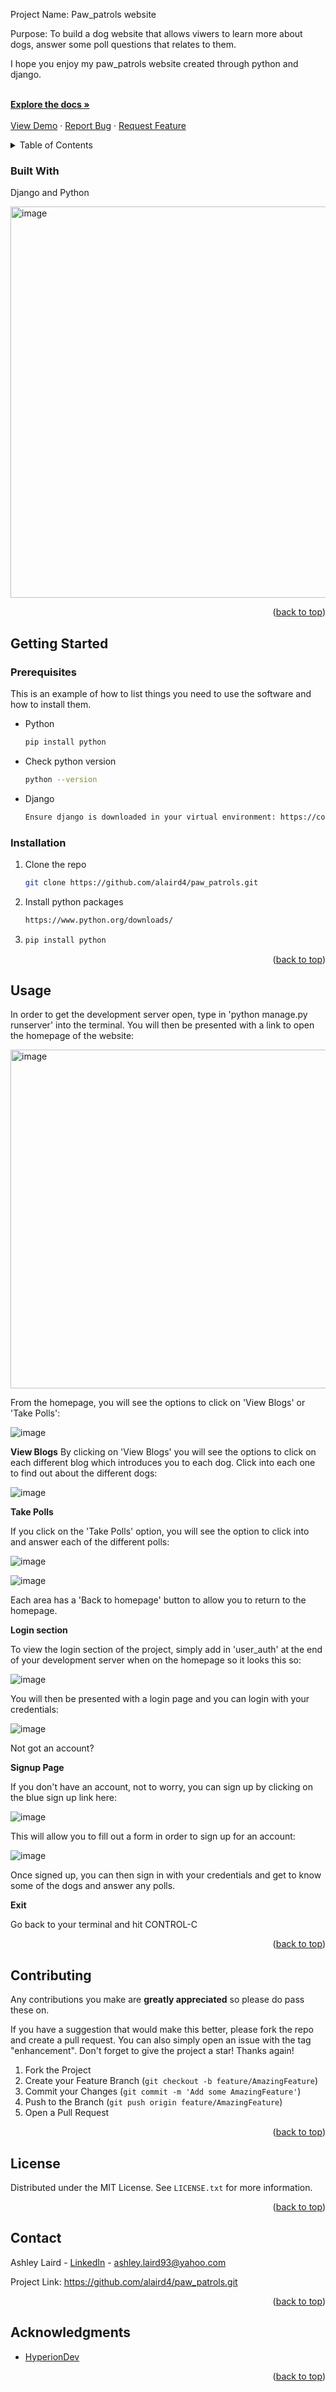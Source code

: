 <!-- Improved compatibility of back to top link: See: https://github.com/othneildrew/Best-README-Template/pull/73 -->
<a name="readme-top"></a>



<!-- PROJECT SHIELDS -->
<!--
*** I'm using markdown "reference style" links for readability.
*** Reference links are enclosed in brackets [ ] instead of parentheses ( ).
*** See the bottom of this document for the declaration of the reference variables
*** for contributors-url, forks-url, etc. This is an optional, concise syntax you may use.
*** https://www.markdownguide.org/basic-syntax/#reference-style-links
-->


  <p align="center">
    <p>Project Name: Paw_patrols website </p>
    <p>Purpose: To build a dog website that allows viwers to learn more about dogs, answer some poll questions that relates to them. </p>
    <p>I hope you enjoy my paw_patrols website created through python and django.</p>
    <br />
    <a href="https://github.com/alaird4/paw_patrols.git"><strong>Explore the docs »</strong></a>
    <br />
    <br />
    <a href="https://github.com/alaird4/paw_patrols.git">View Demo</a>
    ·
    <a href="https://github.com/alaird4/paw_patrols.git/issues">Report Bug</a>
    ·
    <a href="https://github.com/alaird4/paw_patrols.git/issues">Request Feature</a>
  </p>
</div>



<!-- TABLE OF CONTENTS -->
<details>
  <summary>Table of Contents</summary>
  <ol>
        <li><a href="#built-with">Built With</a></li>
      </ul>
    </li>
    <li>
      <a href="#getting-started">Getting Started</a>
      <ul>
        <li><a href="#prerequisites">Prerequisites</a></li>
        <li><a href="#installation">Installation</a></li>
      </ul>
    </li>
    <li><a href="#contributing">Contributing</a></li>
    <li><a href="#license">License</a></li>
    <li><a href="#contact">Contact</a></li>
    <li><a href="#acknowledgments">Acknowledgments</a></li>
  </ol>
</details>




### Built With

Django and Python 

<img width="626" alt="image" src="https://github.com/alaird4/paw_patrols/assets/116030750/49e9b57c-c7b3-4f27-bab0-a2d5ae38024d">



<p align="right">(<a href="#readme-top">back to top</a>)</p>



<!-- GETTING STARTED -->
## Getting Started



### Prerequisites

This is an example of how to list things you need to use the software and how to install them.
* Python
  ```sh
  pip install python
  ```
* Check python version
  ```sh
  python --version
  ```

* Django
  ```sh
  Ensure django is downloaded in your virtual environment: https://code.visualstudio.com/docs/python/tutorial-django
  ```

### Installation

1. Clone the repo
   ```sh
   git clone https://github.com/alaird4/paw_patrols.git
   ```
2. Install python packages
   ```sh
   https://www.python.org/downloads/ 
   ```
3. 
   ```sh
   pip install python
   ```
   
   
<p align="right">(<a href="#readme-top">back to top</a>)</p>



<!-- USAGE EXAMPLES -->
## Usage 
In order to get the development server open, type in 'python manage.py runserver' into the terminal. You will then be presented with a link to open the homepage of the website:

<img width="542" alt="image" src="https://github.com/alaird4/paw_patrols/assets/116030750/41a96ad6-c9f2-4611-953f-74fb92c224ec">

From the homepage, you will see the options to click on 'View Blogs' or 'Take Polls':

![image](https://github.com/alaird4/paw_patrols/assets/116030750/ba4594b6-b514-49f5-b494-dc8098840d3f)


**View Blogs**
By clicking on 'View Blogs' you will see the options to click on each different blog which introduces you to each dog. Click into each one to find out about the different dogs:

![image](https://github.com/alaird4/paw_patrols/assets/116030750/358ea547-c949-4b92-81d7-865a9d208621)

**Take Polls**

If you click on the 'Take Polls' option, you will see the option to click into and answer each of the different polls:

![image](https://github.com/alaird4/paw_patrols/assets/116030750/7a8d5d94-db4d-4723-878d-b2a80c8a84c2)

![image](https://github.com/alaird4/paw_patrols/assets/116030750/2d3151e1-077c-494a-91cc-12697ded1c78)

Each area has a 'Back to homepage' button to allow you to return to the homepage. 

**Login section**

To view the login section of the project, simply add in 'user_auth' at the end of your development server when on the homepage so it looks this so:

![image](https://github.com/alaird4/paw_patrols/assets/116030750/aa910a3a-4903-4223-b0ca-cfb287582920)

You will then be presented with a login page and you can login with your credentials:

![image](https://github.com/alaird4/paw_patrols/assets/116030750/54e25401-b9c8-44d3-808b-cfdf104c1598)

Not got an account?

**Signup Page**

If you don't have an account, not to worry, you can sign up by clicking on the blue sign up link here: 

![image](https://github.com/alaird4/paw_patrols/assets/116030750/5301bc06-1092-484e-957d-59989b1f7ff7)

This will allow you to fill out a form in order to sign up for an account:

![image](https://github.com/alaird4/paw_patrols/assets/116030750/dda341ab-c467-4cec-a7e7-497982b2ebc9)

Once signed up, you can then sign in with your credentials and get to know some of the dogs and answer any polls. 

**Exit**

Go back to your terminal and hit CONTROL-C



<p align="right">(<a href="#readme-top">back to top</a>)</p>



<!-- CONTRIBUTING -->
## Contributing

Any contributions you make are **greatly appreciated** so please do pass these on.

If you have a suggestion that would make this better, please fork the repo and create a pull request. You can also simply open an issue with the tag "enhancement".
Don't forget to give the project a star! Thanks again!

1. Fork the Project
2. Create your Feature Branch (`git checkout -b feature/AmazingFeature`)
3. Commit your Changes (`git commit -m 'Add some AmazingFeature'`)
4. Push to the Branch (`git push origin feature/AmazingFeature`)
5. Open a Pull Request

<p align="right">(<a href="#readme-top">back to top</a>)</p>



<!-- LICENSE -->
## License

Distributed under the MIT License. See `LICENSE.txt` for more information.

<p align="right">(<a href="#readme-top">back to top</a>)</p>



<!-- CONTACT -->
## Contact

Ashley Laird - [LinkedIn](https://uk.linkedin.com/in/ashley-laird-39415ab7) - ashley.laird93@yahoo.com

Project Link: https://github.com/alaird4/paw_patrols.git 

<p align="right">(<a href="#readme-top">back to top</a>)</p>



<!-- ACKNOWLEDGMENTS -->
## Acknowledgments

* [HyperionDev](https://coding-bootcamps.ed.ac.uk/uoe-courses/)


<p align="right">(<a href="#readme-top">back to top</a>)</p>



<!-- MARKDOWN LINKS & IMAGES -->
<!-- https://www.markdownguide.org/basic-syntax/#reference-style-links -->
[contributors-shield]: https://img.shields.io/github/contributors/github_username/repo_name.svg?style=for-the-badge
[contributors-url]: https://github.com/github_username/repo_name/graphs/contributors
[forks-shield]: https://img.shields.io/github/forks/github_username/repo_name.svg?style=for-the-badge
[forks-url]: https://github.com/github_username/repo_name/network/members
[stars-shield]: https://img.shields.io/github/stars/github_username/repo_name.svg?style=for-the-badge
[stars-url]: https://github.com/github_username/repo_name/stargazers
[issues-shield]: https://img.shields.io/github/issues/github_username/repo_name.svg?style=for-the-badge
[issues-url]: https://github.com/github_username/repo_name/issues
[license-shield]: https://img.shields.io/github/license/github_username/repo_name.svg?style=for-the-badge
[license-url]: https://github.com/github_username/repo_name/blob/master/LICENSE.txt
[linkedin-shield]: https://img.shields.io/badge/-LinkedIn-black.svg?style=for-the-badge&logo=linkedin&colorB=555
[linkedin-url]: https://linkedin.com/in/linkedin_username
[product-screenshot]: images/screenshot.png

